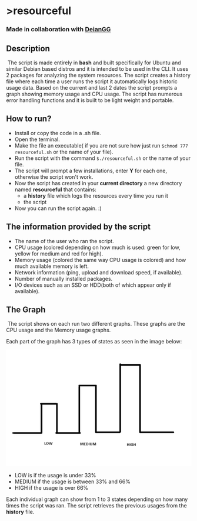 # >resourceful
### Made in collaboration with [DeianGG](https://github.com/DeianGG)

## Description

&nbsp;The script is made entirely in **bash** and built specifically for Ubuntu and similar Debian based distros and it is intended to be used in the CLI. 
It uses 2 packages for analyzing the system resources.
The script creates a history file where each time a user runs the script it automatically logs historic usage data. Based on the current and last 2 dates the script prompts a graph showing memory usage
and CPU usage. 
The script has numerous error handling functions and it is built to be light weight and portable.

## How to run?

* Install or copy the code in a .sh file.
* Open the terminal.
* Make the file an executable( if you are not sure how just run `$chmod 777 resourceful.sh` or the name of your file).
* Run the script with the command `$./resourceful.sh` or the name of your file.
* The script will prompt a few installations, enter **Y** for each one, otherwise the script won't work.
* Now the script has created in your **current directory** a new directory named **resourceful** that contains:
    * a **history** file which logs the resources every time you run it
    * the script
* Now you can run the script again. :)
  
## The information provided by the script

* The name of the user who ran the script.
* CPU usage (colored depending on how much is used: green for low, yellow for medium and red for high).
* Memory usage (colored the same way CPU usage is colored) and how much available memory is left.
* Network information (ping, upload and download speed, if available).
* Number of manually installed packages.
* I/O devices such as an SSD or HDD(both of which appear only if available).

## The Graph

&nbsp;The script shows on each run two different graphs. These graphs are the CPU usage and the Memory usage graphs.

Each part of the graph has 3 types of states as seen in the image below:

![Usage graph](DOCUMENTATION/usage_graph.png)

* LOW is if the usage is under 33%
* MEDIUM if the usage is between 33% and 66%
* HIGH if the usage is over 66%

Each individual graph can show from 1 to 3 states depending on how many times the script was ran. The script retrieves the previous usages from the **history** file.



